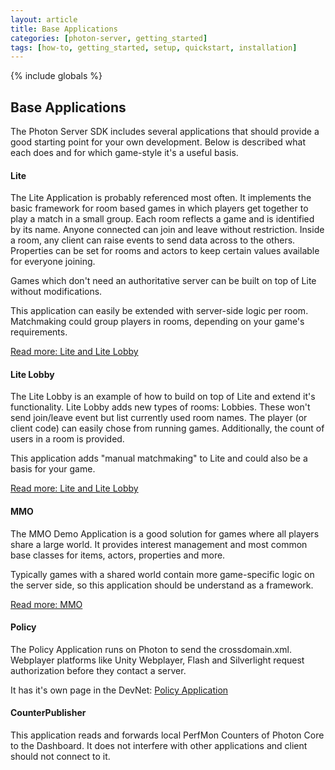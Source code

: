 ```yaml
---
layout: article
title: Base Applications
categories: [photon-server, getting_started]
tags: [how-to, getting_started, setup, quickstart, installation]
---
```

{% include globals %}

Base Applications
-----------------

The Photon Server SDK includes several applications that should provide
a good starting point for your own development. Below is described what
each does and for which game-style it's a useful basis.

#### Lite

The Lite Application is probably referenced most often. It implements
the basic framework for room based games in which players get together
to play a match in a small group. Each room reflects a game and is
identified by its name. Anyone connected can join and leave without
restriction. Inside a room, any client can raise events to send data
across to the others. Properties can be set for rooms and actors to keep
certain values available for everyone joining.

Games which don't need an authoritative server can be built on top of
Lite without modifications.

This application can easily be extended with server-side logic per room.
Matchmaking could group players in rooms, depending on your game's
requirements.

[Read more: Lite and Lite Lobby](/liteandlitelobbyaddon)

#### Lite Lobby

The Lite Lobby is an example of how to build on top of Lite and extend
it's functionality. Lite Lobby adds new types of rooms: Lobbies. These
won't send join/leave event but list currently used room names. The
player (or client code) can easily chose from running games.
Additionally, the count of users in a room is provided.

This application adds "manual matchmaking" to Lite and could also be a
basis for your game.

[Read more: Lite and Lite Lobby](/liteandlitelobbyaddon)

#### MMO

The MMO Demo Application is a good solution for games where all players
share a large world. It provides interest management and most common
base classes for items, actors, properties and more.

Typically games with a shared world contain more game-specific logic on
the server side, so this application should be understand as a
framework.

[Read more: MMO](/mmo)

#### Policy

The Policy Application runs on Photon to send the crossdomain.xml.
Webplayer platforms like Unity Webplayer, Flash and Silverlight request
authorization before they contact a server.

It has it's own page in the DevNet: [Policy
Application](/policyapp)

#### CounterPublisher

This application reads and forwards local PerfMon Counters of Photon
Core to the Dashboard. It does not interfere with other applications and
client should not connect to it.
